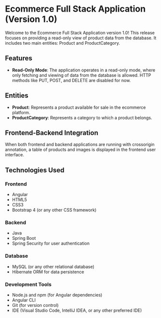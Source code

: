 # Ecommerce Full Stack Application (Version 1.0)

Welcome to the Ecommerce Full Stack Application version 1.0! This release focuses on providing a read-only view of product data from the database. It includes two main entities: Product and ProductCategory.

## Features

- **Read-Only Mode**: The application operates in a read-only mode, where only fetching and viewing of data from the database is allowed. HTTP methods like PUT, POST, and DELETE are disabled for now.

## Entities

- **Product**: Represents a product available for sale in the ecommerce platform.
- **ProductCategory**: Represents a category to which a product belongs.

## Frontend-Backend Integration

When both frontend and backend applications are running with crossorigin annotation, a table of products and images is displayed in the frontend user interface.

## Technologies Used

### Frontend

- Angular
- HTML5
- CSS3
- Bootstrap 4 (or any other CSS framework)

### Backend

- Java
- Spring Boot
- Spring Security for user authentication

### Database

- MySQL (or any other relational database)
- Hibernate ORM for data persistence

### Development Tools

- Node.js and npm (for Angular dependencies)
- Angular CLI
- Git (for version control)
- IDE (Visual Studio Code, IntelliJ IDEA, or any other preferred IDE)
